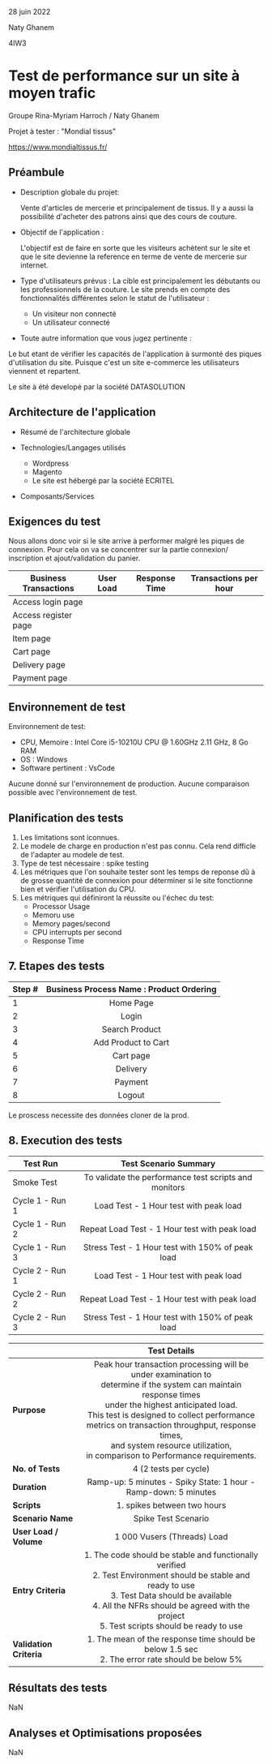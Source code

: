 28 juin 2022

Naty Ghanem 

4IW3

# Test de performance sur un site à moyen trafic 

Groupe Rina-Myriam Harroch / Naty Ghanem

Projet à tester : "Mondial tissus"

https://www.mondialtissus.fr/
## Préambule

- Description globale du projet: 

    Vente d'articles de mercerie et principalement de tissus. Il y a aussi la possibilité d'acheter des patrons ainsi que des cours de couture.

- Objectif de l'application : 

    L'objectif est de faire en sorte que les visiteurs achètent sur le site et que le site devienne la reference en terme de vente de mercerie sur internet.


- Type d'utilisateurs prévus :
    La cible est principalement les débutants ou les professionnels de la couture.
    Le site prends en compte des fonctionnalités différentes selon le statut de l'utilisateur : 
    
     - Un visiteur non connecté 
     - Un utilisateur connecté 

- Toute autre information que vous jugez pertinente :

Le but etant de vérifier les capacités de l'application à surmonté des piques d'utilisation du site. Puisque c'est un site e-commerce les utilisateurs viennent et repartent.

Le site à été developé par la société DATASOLUTION

## Architecture de l'application

- Résumé de l'architecture globale
- Technologies/Langages utilisés

    - Wordpress
    - Magento 
    - Le site est hébergé par la société ECRITEL

- Composants/Services  

## Exigences du test

Nous allons donc voir si le site arrive à performer malgré les piques de connexion. 
Pour cela on va se concentrer sur la partie connexion/ inscription et ajout/validation du panier.


| Business Transactions | User Load | Response Time | Transactions per hour |
|--------------|:-----------:|:------------:|:------------:|
| Access login page |  |  |  |
| Access register page |  |  | |
| Item page |  |  | |
| Cart page |  |  | |
| Delivery page |  |  | |
| Payment page |  |  | |

## Environnement de test
Environnement de test:

- CPU, Memoire : Intel Core i5-10210U CPU @ 1.60GHz   2.11 GHz, 8 Go RAM
- OS : Windows
- Software pertinent : VsCode

Aucune donné sur l'environnement de production. Aucune comparaison possible avec l'environnement de test.

## Planification des tests

1. Les limitations sont iconnues.
2. Le modele de charge en production n'est pas connu. Cela rend difficle de l'adapter au modele de test.
3. Type de test nécessaire : spike testing
4. Les métriques que l'on souhaite tester sont les temps de reponse dû à de grosse quantité de connexion pour déterminer si le site fonctionne bien et vérifier l'utilisation du CPU. 
5. Les métriques qui définiront la réussite ou l'échec du test: 
    - Processor Usage
    - Memoru use
    - Memory pages/second
    - CPU interrupts per second
    - Response Time



## 7. Etapes des tests


| Step # | Business Process Name : Product Ordering |
|--------------|:-----------:|
| 1 | Home Page |
| 2 | Login |
| 3 | Search Product |
| 4 | Add Product to Cart|
| 5 | Cart page |
| 6 | Delivery  |
| 7 | Payment |
| 8 | Logout |

Le proscess necessite des données cloner de la prod.


## 8. Execution des tests


| Test Run | Test Scenario Summary |
|--------------|:-----------:|
| Smoke Test | To validate the performance test scripts and monitors |
| Cycle 1 - Run 1 | Load Test - 1 Hour test with peak load |
| Cycle 1 - Run 2 | Repeat Load Test - 1 Hour test with peak load |
| Cycle 1 - Run 3 | Stress Test - 1 Hour test with 150% of peak load |
| Cycle 2 - Run 1 | Load Test - 1 Hour test with peak load |
| Cycle 2 - Run 2 | Repeat Load Test - 1 Hour test with peak load |
| Cycle 2 - Run 3 | Stress Test - 1 Hour test with 150% of peak load |



|  | Test Details |
|--------------|:-----------:|
| **Purpose** | Peak hour transaction processing will be under examination to <br/> determine if the system can maintain response times <br/> under the highest anticipated load. <br/> This test is designed to collect performance <br/> metrics on transaction throughput, response times, <br/> and system resource utilization, <br/> in comparison to Performance requirements. |
| **No. of Tests** | 4 (2 tests per cycle) |
| **Duration** | Ramp-up: 5 minutes - Spiky State: 1 hour - Ramp-down: 5 minutes |
| **Scripts** | 1. spikes between two hours |
| **Scenario Name** | Spike Test Scenario |
| **User Load / Volume** | 1 000 Vusers (Threads) Load |
| **Entry Criteria** | 1. The code should be stable and functionally verified <br/> 2. Test Environment should be stable and ready to use <br/> 3. Test Data should be available <br/> 4. All the NFRs should be agreed with the project <br/> 5. Test scripts should be ready to use |
| **Validation Criteria** | 1. The mean of the response time should be below 1.5 sec <br/> 2. The error rate should be below 5% |

## Résultats des tests
NaN

## Analyses et Optimisations proposées

 NaN
